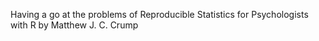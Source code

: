 Having a go at the problems of Reproducible Statistics for Psychologists with R by Matthew J. C. Crump
